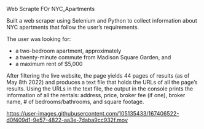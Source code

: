  Web Scrapte FOr NYC_Apartments

Built a web scraper using Selenium and Python to collect information about NYC apartments that follow the user’s requirements. 

The user was looking for:
- a two-bedroom apartment, approximately 
- a twenty-minute commute from Madison Square Garden, and 
- a maximum rent of $5,000

After filtering the live website, the page yields 44 pages of results (as of May 8th 2022) and produces a text file that holds the URLs of all the page’s results. Using the URLs in the text file, the output in the console prints the information of all the rentals: address, price, broker fee (if one), broker name, # of bedrooms/bathrooms, and square footage.


https://user-images.githubusercontent.com/105135433/167406522-d0f409d1-9e57-4822-aa3e-7daba9cc932f.mov

